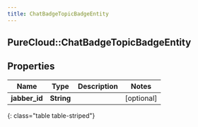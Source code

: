 ```yaml
---
title: ChatBadgeTopicBadgeEntity
---
```

## PureCloud::ChatBadgeTopicBadgeEntity

## Properties

|Name | Type | Description | Notes|
|------------ | ------------- | ------------- | -------------|
| **jabber_id** | **String** |  | [optional] |
{: class="table table-striped"}


